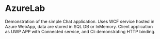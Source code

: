 # AzureLab 

Demonstration of the simple Chat application. Uses WCF service hosted in Azure WebApp, data are stored in SQL DB or InMemory. Client application as UWP APP with Connected service, and Cli demonstrating HTTP binding.

